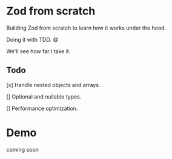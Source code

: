 # Zod from scratch

Building Zod from scratch to learn how it works under the hood.

Doing it with TDD. :smile:

We'll see how far I take it.

## Todo

[x] Handle nested objects and arrays.

[] Optional and nullable types.

[] Performance optimization.

# Demo

coming soon
